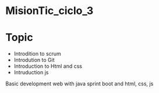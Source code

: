 # MisionTic_ciclo_3


# Topic 

- Introdition to scrum 
- Introdution to Git 
- Introduction to Html and css
- Intruduction js

Basic development web with java sprint boot and html, css, js
